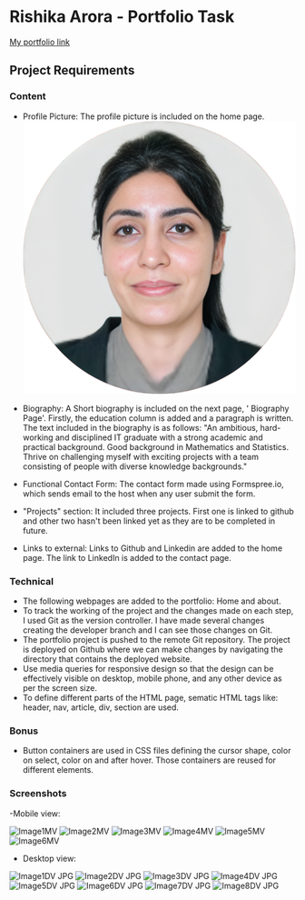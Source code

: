 # Rishika Arora - Portfolio Task

[My portfolio link](https://RishA22.github.io/)

## Project Requirements

### Content

- Profile Picture:
  The profile picture is included on the home page.
  ![Profile Picture](assets/profile-pic.png)

- Biography:
  A Short biography is included on the next page, ' Biography Page'. Firstly, the education column is added and a paragraph is written. The text included in the biography is as follows:
  "An ambitious, hard-working and disciplined IT graduate with a strong academic and practical background. Good background in Mathematics and Statistics. Thrive on challenging myself with exciting projects with a team consisting of people with diverse knowledge backgrounds."

- Functional Contact Form:
  The contact form made using Formspree.io, which sends email to the host when any user submit the form.

- "Projects" section:
  It included three projects. First one is linked to github and other two hasn't been linked yet as they are to be completed in future. 

- Links to external:
  Links to Github and Linkedin are added to the home page. The link to LinkedIn is added to the contact page.

### Technical

- The following webpages are added to the portfolio: Home and about.
- To track the working of the project and the changes made on each step, I used Git as the version
  controller. I have made several changes creating the developer branch and I can see those changes on Git.
- The portfolio project is pushed to the remote Git repository. The project is deployed on Github where
  we can make changes by navigating the directory that contains the deployed website.
- Use media queries for responsive design so that the design can be effectively visible on desktop,
  mobile phone, and any other device as per the screen size.
- To define different parts of the HTML page, sematic HTML tags like: header, nav, article, div, section are used.

### Bonus

- Button containers are used in CSS files defining the cursor shape, color on select, color on and after hover. Those containers are reused for different elements.

### Screenshots

-Mobile view:

![Image1MV](https://github.com/RishA22/my_portfolio/assets/110721184/219cef7e-bd7f-4560-a1ef-ff22f6c6e1c9)
![Image2MV](https://github.com/RishA22/my_portfolio/assets/110721184/a9ea983b-18c0-4162-97de-c62134326c86)
![Image3MV](https://github.com/RishA22/my_portfolio/assets/110721184/53428a94-12fa-425c-b33c-c170f5049712)
![Image4MV](https://github.com/RishA22/my_portfolio/assets/110721184/6e6968f3-f8d9-47b3-9234-d1e517ead53d)
![Image5MV](https://github.com/RishA22/my_portfolio/assets/110721184/21663317-c0e7-4617-b506-7ae8bd38c55e)
![Image6MV](https://github.com/RishA22/my_portfolio/assets/110721184/b0ae2db6-4ae1-4b17-b7f3-a73a26e37a71)

- Desktop view:

![Image1DV JPG](https://github.com/RishA22/my_portfolio/assets/110721184/08cc0506-6e52-46c0-9cb5-1f4dd93ae48c)
![Image2DV JPG](https://github.com/RishA22/my_portfolio/assets/110721184/aed6ee37-6013-40fa-bb6d-eac4eb7b2ecb)
![Image3DV JPG](https://github.com/RishA22/my_portfolio/assets/110721184/32331694-4b41-4c3e-a68e-c48a87b94a47)
![Image4DV JPG](https://github.com/RishA22/my_portfolio/assets/110721184/42f01773-c31a-4043-8fd9-16ee2a450a4f)
![Image5DV JPG](https://github.com/RishA22/my_portfolio/assets/110721184/a5bf8919-c1a5-4f73-bf91-11d852ff4d5b)
![Image6DV JPG](https://github.com/RishA22/my_portfolio/assets/110721184/b9fc1952-e91e-4fe2-8a3f-de8d0fad1bc9)
![Image7DV JPG](https://github.com/RishA22/my_portfolio/assets/110721184/ee4a9fae-e26e-43a3-b549-86080afd9f6a)
![Image8DV JPG](https://github.com/RishA22/my_portfolio/assets/110721184/94343317-3ea1-4e13-868c-897226225006)
